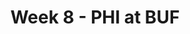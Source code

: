 ---
layout: game
title: Week 8 - PHI at BUF
season: 2019
game_id: 2019_08_PHI_BUF
away_team: PHI
home_team: BUF
---